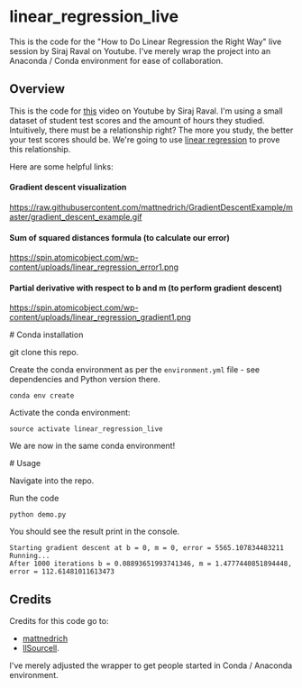 # linear_regression_live
This is the code for the "How to Do Linear Regression the Right Way" live session by Siraj Raval on Youtube. I've merely wrap the project into an Anaconda / Conda environment for ease of collaboration.


## Overview

This is the code for [this](https://youtu.be/uwwWVAgJBcM) video on Youtube by Siraj Raval. I'm using a small dataset of student test scores and the amount of hours they studied. Intuitively, there must be a relationship right? The more you study, the better your test scores should be. We're going to use [linear regression](https://onlinecourses.science.psu.edu/stat501/node/250) to prove this relationship. 

Here are some helpful links:

#### Gradient descent visualization
https://raw.githubusercontent.com/mattnedrich/GradientDescentExample/master/gradient_descent_example.gif

#### Sum of squared distances formula (to calculate our error)
https://spin.atomicobject.com/wp-content/uploads/linear_regression_error1.png

#### Partial derivative with respect to b and m (to perform gradient descent)
https://spin.atomicobject.com/wp-content/uploads/linear_regression_gradient1.png


# Conda installation

git clone this repo.

Create the conda environment as per the `environment.yml` file - see dependencies and Python version there.


```
conda env create
```

Activate the conda environment:

```
source activate linear_regression_live
```

We are now in the same conda environment!

# Usage

Navigate into the repo.

Run the code

```
python demo.py
```

You should see the result print in the console.

```
Starting gradient descent at b = 0, m = 0, error = 5565.107834483211
Running...
After 1000 iterations b = 0.08893651993741346, m = 1.4777440851894448, error = 112.61481011613473
```

## Credits

Credits for this code go to:
- [mattnedrich](https://github.com/mattnedrich)
- [llSourcell](https://github.com/llSourcell).

I've merely adjusted the wrapper to get people started in Conda / Anaconda environment.
